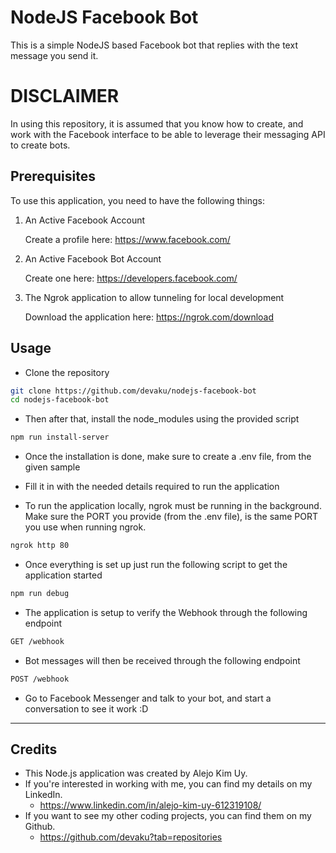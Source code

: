 # NodeJS Facebook Bot

This is a simple NodeJS based Facebook bot that replies with the text message you send it.

# DISCLAIMER

In using this repository, it is assumed that you know how to create, and work with the Facebook interface to be able to leverage their messaging API to create bots.

## Prerequisites

To use this application, you need to have the following things:

1. An Active Facebook Account

    Create a profile here: https://www.facebook.com/

2. An Active Facebook Bot Account

    Create one here: https://developers.facebook.com/

3. The Ngrok application to allow tunneling for local development

    Download the application here: https://ngrok.com/download

## Usage

-   Clone the repository

```bash
git clone https://github.com/devaku/nodejs-facebook-bot
cd nodejs-facebook-bot
```

-   Then after that, install the node_modules using the provided script

```bash
npm run install-server
```

-   Once the installation is done, make sure to create a .env file, from the given sample

-   Fill it in with the needed details required to run the application

-   To run the application locally, ngrok must be running in the background. Make sure the PORT you provide (from the .env file), is the same PORT you use when running ngrok.

```bash
ngrok http 80
```

-   Once everything is set up just run the following script to get the application started

```bash
npm run debug
```

-   The application is setup to verify the Webhook through the following endpoint

```bash
GET /webhook
```

-   Bot messages will then be received through the following endpoint

```bash
POST /webhook
```

-   Go to Facebook Messenger and talk to your bot, and start a conversation to see it work :D

---

## Credits

-   This Node.js application was created by Alejo Kim Uy.
-   If you're interested in working with me, you can find my details on my LinkedIn.
    -   https://www.linkedin.com/in/alejo-kim-uy-612319108/
-   If you want to see my other coding projects, you can find them on my Github.
    -   https://github.com/devaku?tab=repositories
